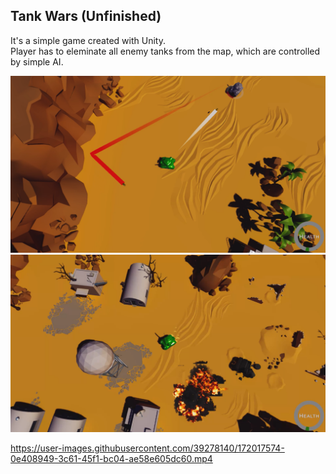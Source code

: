 ## Tank Wars (Unfinished)
It's a simple game created with Unity.   
Player has to eleminate all enemy tanks from the map, which are controlled by simple AI. 

![](https://github.com/Martinson1252/TankWars_Unity/blob/main/TW1.png)
![](https://github.com/Martinson1252/TankWars_Unity/blob/main/TW2.png)



          

https://user-images.githubusercontent.com/39278140/172017574-0e408949-3c61-45f1-bc04-ae58e605dc60.mp4

